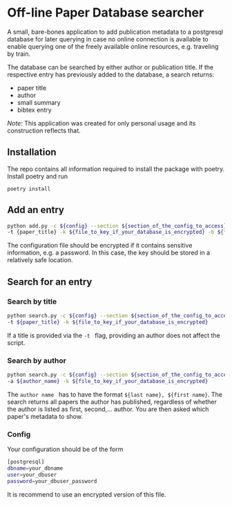 # Off-line Paper Database searcher 

A small, bare-bones application to add publication metadata to a postgresql database for later querying in case no online connection
is available to enable querying one of the freely available online resources, e.g. traveling by train.

The database can be searched by either author or publication title.
If the respective entry has previously added to the database, a search returns:
* paper title
* author
* small summary
* bibtex entry


*Note:* This application was created for only personal usage and its construction reflects that.

## Installation

The repo contains all information required to install the package with poetry. 
Install poetry and run
```
poetry install
```

## Add an entry

```bash
python add.py -c ${config} --section ${section_of_the_config_to_access} -s ${summary_of_the_paper} \
-t {paper_title} -k ${file_to_key_if_your_database_is_encrypted} -b ${file_containing_the_bib_entry} 
```

The configuration file should be encrypted if it contains sensitive information, e.g. a password. 
In this case, the key should be stored in a relatively safe location.

## Search for an entry

### Search by title

```bash
python search.py -c ${config} --section ${section_of_the_config_to_access} \
-t ${paper_title} -k ${file_to_key_if_your_database_is_encrypted}
```

If a title is provided via the ```-t ``` flag, providing an author does not affect the script. 

### Search by author

```bash
python search.py -c ${config} --section ${section_of_the_config_to_access} \
-a ${author_name} -k ${file_to_key_if_your_database_is_encrypted}
```
The ```author name ``` has to have the format ```${last name}, ${first name}```.
The search returns all papers the author has published, regardless of whether the author is listed as first, second,... 
author.
You are then asked which paper's metadata to show.

### Config 

Your configuration should be of the form
```bash
[postgresql]
dbname=your_dbname
user=your_dbuser
password=your_dbuser_password
```
It is recommend to use an encrypted version of this file.